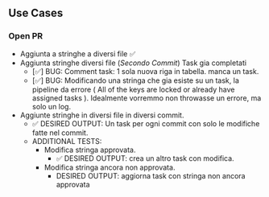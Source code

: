 ## Use Cases

### Open PR

- Aggiunta a stringhe a diversi file ✅
- Aggiunta stringhe diversi file (_Secondo Commit_) Task gia completati
  - [✅] BUG: Comment task: 1 sola nuova riga in tabella. manca un task.
  - [✅] BUG: Modificando una stringa che gia esiste su un task, la pipeline da errore ( All of the keys are locked or already have assigned tasks ). Idealmente vorremmo non throwasse un errore, ma solo un log.
- Aggiunte stringhe in diversi file in diversi commit.
  - ✅ DESIRED OUTPUT: Un task per ogni commit con solo le modifiche fatte nel commit.
  - ADDITIONAL TESTS:
    - Modifica stringa approvata.
      - ✅ DESIRED OUTPUT: crea un altro task con modifica.
    - Modifica stringa ancora non approvata.
      - DESIRED OUTPUT: aggiorna task con stringa non ancora approvata

